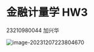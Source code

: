 # 金融计量学 HW3

23210980044 加兴华



![image-20231207223804670](https://s2.loli.net/2023/12/07/MstFD3u4iVw17CT.png)